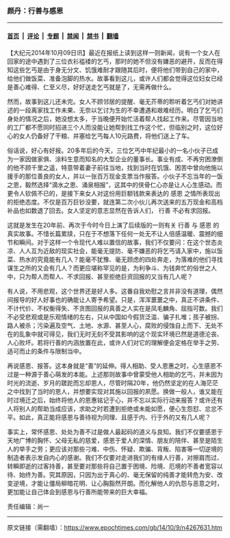 ### 颜丹：行善与感恩

---

#### [首页](../../../..?n4267631) &nbsp;|&nbsp; [评论](../../../../../epoch-comment?n4267631) &nbsp;|&nbsp; [专题](../../../../../epoch-special?n4267631) &nbsp;|&nbsp; [禁闻](../../../../../epoch-news?n4267631) &nbsp;|&nbsp; [禁书](../../../../../books?n4267631) &nbsp;|&nbsp; [翻墙](https://github.com/gfw-breaker/nogfw/blob/master/README.md?n4267631)


<div class="post_content" id="artbody" itemprop="articleBody">
 <!-- article content begin -->
 <p>
  【大纪元2014年10月09日讯】最近在报纸上读到这样一则新闻，说有一个女人在回家的途中遇到了三位衣衫褴褛的乞丐，那时的她不但没有嫌恶的避开，反而在得知这些乞丐是由于身无分文、饥饿难耐才跟随其后时，便将他们带到自己的家中，给他们做饭菜、准备泡脚的热水。故事看到这儿，或许人们都会觉得这位妇女已经是善心难得、仁至义尽，好好送走乞丐就是了，无需再做什么。
 </p>
 <p>
  然而，故事到这儿还未完。女人不顾邻居的提醒、毫无芥蒂的聆听着乞丐们对她讲述的一段离家找工作未果、无奈以乞讨为生的不幸遭遇和艰难经历。明白了乞丐们身处的情况之后，她没想太多，于当晚便开始忙活着帮人找起工作来。尽管因当地的工厂都不愿同时招进三个人而没能让她帮到找工作这个忙，但临别之时，这位好心的女人仍备好了干粮、并塞给乞丐每人10元路费，将他们送上了车。
 </p>
 <p>
  俗话说，好心有好报。20多年后的今天，三位乞丐中年纪最小的一名小伙子已成为一家因做家俱、涂料生意而知名的大型企业的董事长。事业有成、不再穷困潦倒的他不顾千里之遥，特意带着妻子前往当地，找到当时在饥饿、困苦中曾向他施以援手的那位善良的女人，并以一张百万现金支票当作报答。小伙子不忘当年的一饭之恩，毅然选择“滴水之恩、涌泉相报”，这其中的侠骨仁心亦是让人心生感动。而更令人钦佩不已的，是接下来女人对这份用巨额钱款来表达的
  <ok href="https://www.epochtimes.com/gb/tag/%E6%84%9F%E6%81%A9.html">
   感恩
  </ok>
  之情所表现出的拒绝态度。不仅是百万巨钞没要，就连第二次小伙儿再次送来的五万现金和高档补品也如数退了回去。女人坚定的意志显然在告诉人们，
  <ok href="https://www.epochtimes.com/gb/tag/%E8%A1%8C%E5%96%84.html">
   行善
  </ok>
  不必有求回报。
 </p>
 <p>
  这就是发生在20年前、再次于今时今日上演了后续版的一则有关
  <ok href="https://www.epochtimes.com/gb/tag/%E8%A1%8C%E5%96%84.html">
   行善
  </ok>
  与
  <ok href="https://www.epochtimes.com/gb/tag/%E6%84%9F%E6%81%A9.html">
   感恩
  </ok>
  的真实故事。不惜长篇累牍，只在于不想落下任何一处无不让人倍感温暖、震撼的细节和瞬间。对于这样一个令现代人难以置信的故事，我们不仅要问：在这个世态炎凉、人人互为近敌的现实社会，能毫无提防、毫不嫌恶的将乞丐请入家中，施以饭菜、热水的究竟能有几人？能毫不犹豫、毫无顾虑的四处奔走，为落难的他们寻找谋生之所的又会有几人？而更应堪称罕见的是，为利争斗、为钱奔忙的俗世之人中，只为帮人而帮人、不求回报、甚至拒绝巨资回报的又当有几人呢？
 </p>
 <p>
  有人说，不用悲观，这个世界还是好人多。这番自我劝慰之言并非没有道理，偶然间报导的好人好事也的确能让人寄予希望。只是，浑浑噩噩之中，真正不讲条件、不计代价、不权衡得失、不贪图回报的真善之人实在是凤毛麟角、屈指可数。我们不必受悲观或是乐观情绪的左右，只从中国如今假货泛滥、骗子扎堆；孩子被拐、路人被杀；污染遍及空气、土地、水源、甚至人心，腐败的侵蚀自上而下、无处不在的乱象中就可得见，我们无时无刻不受其影响的这个现实环境已然是道德沦丧、人心败坏。若将行善的内涵放置在此，或许人们对它的理解便会定格在举手之劳、适可而止的条件与限制当中。
 </p>
 <p>
  再说感恩、报答。这本身就是“善”的延伸。得人相助、受人恩惠之时，心生感恩不过是一种源于善心萌发的本能。上述那则故事中曾蒙受他人相助的乞丐，并未因为时光的流逝、岁月的蹉跎而忘却恩人，尽管时隔20年，他仍然坚定的在人海茫茫之中找到了当时的恩人，并想要实现对其施以回报的夙愿。换做一般人，谁又能在时过境迁之后，始终将他人的恩惠铭记于心，并不忘以实际行动来报答？或许还有人将别人的帮助当成应该，求助之时若遭到拒绝或未能如愿，便心生怨怼、忿忿不平。如此，真正能将感恩与善待视为同理、且感于内、行于外的又有几人呢？
 </p>
 <p>
  事实上，常怀感恩、处处为善不过是做人最起码的道义与良知。我们不仅要感恩于天地广博的胸怀、父母无私的慈爱，感恩于爱人的深情、朋友的陪伴、甚至是陌生人的举手之劳；更应该对那些刁难、中伤、怀疑、欺骗、背叛、陷害等一切逆境的制造者表示发自内心的感谢。我们不仅要对走进我们的有缘人行善，对擦肩而过、转瞬即逝的过客持善，甚至要对那些将自己置于困境、险境、厄境的不善者宽容以待、始终为善。究其原因，只因为出于真心的、毫无保留的纯善才能转危为安、改变逆境，才能让僵局柳暗花明、让心胸豁然开朗。而化解他人的仇怨与恶意之时，更加能让自己体会到感恩与行善所能带来的巨大幸福。
 </p>
 <p>
  责任编辑：尚一
 </p>
 <p>
  <!-- article content end -->
  <div id="below_article_ad">
  </div>
 </p>
</div>


---

原文链接（需翻墙）：https://www.epochtimes.com/gb/14/10/9/n4267631.htm